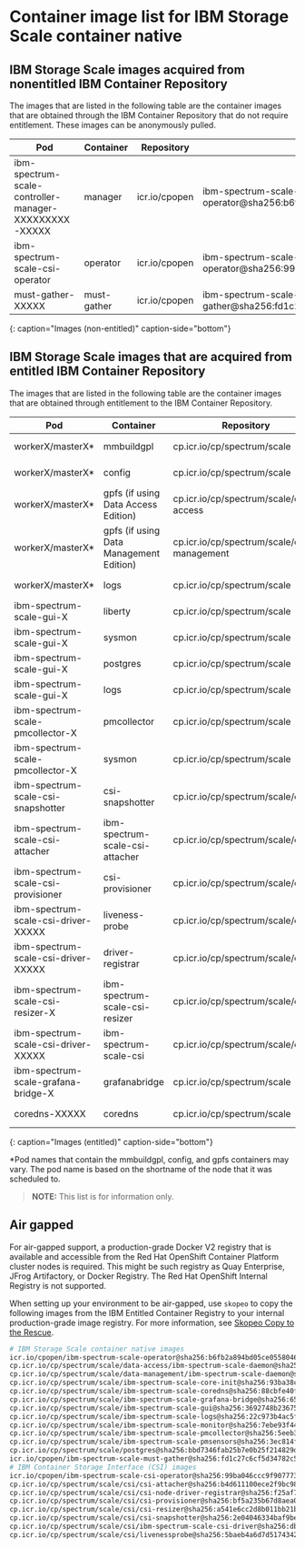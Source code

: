 
# Container image list for IBM Storage Scale container native

## IBM Storage Scale images acquired from nonentitled IBM Container Repository

The images that are listed in the following table are the container images that are obtained through the IBM Container Repository that do not require entitlement. These images can be anonymously pulled.

| Pod | Container | Repository | Image |
|-----|-----------|------------|---------------------|
| ibm-spectrum-scale-controller-manager-XXXXXXXXX-XXXXX | manager | icr.io/cpopen | ibm-spectrum-scale-operator@sha256:b6fb2a894bd05ce05580466f2307d4c871dc49da14453c96f081ab3b13c76bc8 |
| ibm-spectrum-scale-csi-operator | operator | icr.io/cpopen  | ibm-spectrum-scale-csi-operator@sha256:99ba046ccc9f90777366ebc0dbee55309460d312f68da0f371c176513b5e9592 |
| must-gather-XXXXX | must-gather | icr.io/cpopen | ibm-spectrum-scale-must-gather@sha256:fd1c27c6cf5d34782c5fe718486fab38ba9c8227b4d81961b5e39b692fbd6aa7 |
{: caption="Images (non-entitled)" caption-side="bottom"}

## IBM Storage Scale images that are acquired from entitled IBM Container Repository

The images that are listed in the following table are the container images that are obtained through entitlement to the IBM Container Repository.

| Pod | Container | Repository | Image |
|-----|-----------|------------|---------------------|
| workerX/masterX* | mmbuildgpl | cp.icr.io/cp/spectrum/scale | ibm-spectrum-scale-core-init@sha256:93ba38c8387dc8b7492c736f9c4bd5082aba87b679ecace18812eb2d88836e5e |
| workerX/masterX* | config | cp.icr.io/cp/spectrum/scale | ibm-spectrum-scale-core-init@sha256:93ba38c8387dc8b7492c736f9c4bd5082aba87b679ecace18812eb2d88836e5e |
| workerX/masterX* | gpfs (if using Data Access Edition) | cp.icr.io/cp/spectrum/scale/data-access | ibm-spectrum-scale-daemon@sha256:3a5ae3d3d6d04c21d529cb8e725fae705fdba4ac4a2ca33e5c66a39c6cefa0a1 |
| workerX/masterX* | gpfs (if using Data Management Edition) | cp.icr.io/cp/spectrum/scale/data-management | ibm-spectrum-scale-daemon@sha256:2e32514cec7dbc2f69606afebfaba423faff6ac02202eade9b60046bd00973c4 |
| workerX/masterX* | logs | cp.icr.io/cp/spectrum/scale | ibm-spectrum-scale-logs@sha256:22c973b4ac5f6ff00a2cadc474c695513ad8246614ab0d145ae5612a6fd769f4  |
| ibm-spectrum-scale-gui-X | liberty | cp.icr.io/cp/spectrum/scale | ibm-spectrum-scale-gui@sha256:3692748b236758ada23f80a67fba5fbbf165acc995ce2da523de51a59a300675 |
| ibm-spectrum-scale-gui-X | sysmon | cp.icr.io/cp/spectrum/scale | ibm-spectrum-scale-monitor@sha256:7ebe93f44ad6d08a6db9919b775819d2fd2780f3f426ed745736b9247da03ce9 |
| ibm-spectrum-scale-gui-X | postgres | cp.icr.io/cp/spectrum/scale | postgres@sha256:bbd7346fab25b7e0b25f214829d6ebfb78ef0465059492e46dee740ce8fcd844 |
| ibm-spectrum-scale-gui-X | logs | cp.icr.io/cp/spectrum/scale | ibm-spectrum-scale-logs@sha256:22c973b4ac5f6ff00a2cadc474c695513ad8246614ab0d145ae5612a6fd769f4 |
| ibm-spectrum-scale-pmcollector-X | pmcollector | cp.icr.io/cp/spectrum/scale | ibm-spectrum-scale-pmcollector@sha256:5eeb3546a49fce400eb855be65ba00b2ae1eacc231c98e617e7185f080fc7b9a |
| ibm-spectrum-scale-pmcollector-X | sysmon | cp.icr.io/cp/spectrum/scale | ibm-spectrum-scale-monitor@sha256:7ebe93f44ad6d08a6db9919b775819d2fd2780f3f426ed745736b9247da03ce9 |
| ibm-spectrum-scale-csi-snapshotter | csi-snapshotter | cp.icr.io/cp/spectrum/scale/csi | csi-snapshotter@sha256:2e04046334baf9be425bb0fa1d04c2d1720d770825eedbdbcdb10d430da4ad8c  |
| ibm-spectrum-scale-csi-attacher | ibm-spectrum-scale-csi-attacher | cp.icr.io/cp/spectrum/scale/csi | csi-attacher@sha256:b4d611100ece2f9bc980d1cb19c2285b8868da261e3b1ee8f45448ab5512ab94 |
| ibm-spectrum-scale-csi-provisioner | csi-provisioner | cp.icr.io/cp/spectrum/scale/csi | csi-provisioner@sha256:bf5a235b67d8aea00f5b8ec24d384a2480e1017d5458d8a63b361e9eeb1608a9 |
| ibm-spectrum-scale-csi-driver-XXXXX | liveness-probe | cp.icr.io/cp/spectrum/scale/csi | livenessprobe@sha256:5baeb4a6d7d517434292758928bb33efc6397368cbb48c8a4cf29496abf4e987 |
| ibm-spectrum-scale-csi-driver-XXXXX | driver-registrar | cp.icr.io/cp/spectrum/scale/csi | csi-node-driver-registrar@sha256:f25af73ee708ff9c82595ae99493cdef9295bd96953366cddf36305f82555dac |
| ibm-spectrum-scale-csi-resizer-X | ibm-spectrum-scale-csi-resizer | cp.icr.io/cp/spectrum/scale/csi | csi-resizer@sha256:a541e6cc2d8b011bb21b1d4ffec6b090e85270cce6276ee302d86153eec0af43 |
| ibm-spectrum-scale-csi-driver-XXXXX | ibm-spectrum-scale-csi | cp.icr.io/cp/spectrum/scale/csi | ibm-spectrum-scale-csi-driver@sha256:db04d298c4171fa3c95a87ff7d474949807205b600530eead06043c49c650e83 |
| ibm-spectrum-scale-grafana-bridge-X | grafanabridge | cp.icr.io/cp/spectrum/scale | ibm-spectrum-scale-grafana-bridge@sha256:65a14666cc3dc2ad7516b715f175ddfc18a6f2b5b6c1a3966560b03d6fd02f99 |
| coredns-XXXXX | coredns | cp.icr.io/cp/spectrum/scale | ibm-spectrum-scale-coredns@sha256:88cbfe40fd302a6467cb7e852b298f6c8d8659782ab313706d491d3ddf172a6e |
{: caption="Images (entitled)" caption-side="bottom"}

*Pod names that contain the mmbuildgpl, config, and gpfs containers may vary. The pod name is based on the shortname of the node that it was scheduled to.

>**NOTE:** This list is for information only.

## Air gapped

For air-gapped support, a production-grade Docker V2 registry that is available and accessible from the Red Hat OpenShift Container Platform cluster nodes is required. This might be such registry as Quay Enterprise, JFrog Artifactory, or Docker Registry. The Red Hat OpenShift Internal Registry is not supported.

When setting up your environment to be air-gapped, use `skopeo` to copy the following images from the IBM Entitled Container Registry to your internal production-grade image registry. For more information, see [Skopeo Copy to the Rescue](https://www.redhat.com/en/blog/skopeo-copy-rescue).

```bash
# IBM Storage Scale container native images
icr.io/cpopen/ibm-spectrum-scale-operator@sha256:b6fb2a894bd05ce05580466f2307d4c871dc49da14453c96f081ab3b13c76bc8
cp.icr.io/cp/spectrum/scale/data-access/ibm-spectrum-scale-daemon@sha256:3a5ae3d3d6d04c21d529cb8e725fae705fdba4ac4a2ca33e5c66a39c6cefa0a1
cp.icr.io/cp/spectrum/scale/data-management/ibm-spectrum-scale-daemon@sha256:2e32514cec7dbc2f69606afebfaba423faff6ac02202eade9b60046bd00973c4
cp.icr.io/cp/spectrum/scale/ibm-spectrum-scale-core-init@sha256:93ba38c8387dc8b7492c736f9c4bd5082aba87b679ecace18812eb2d88836e5e
cp.icr.io/cp/spectrum/scale/ibm-spectrum-scale-coredns@sha256:88cbfe40fd302a6467cb7e852b298f6c8d8659782ab313706d491d3ddf172a6e
cp.icr.io/cp/spectrum/scale/ibm-spectrum-scale-grafana-bridge@sha256:65a14666cc3dc2ad7516b715f175ddfc18a6f2b5b6c1a3966560b03d6fd02f99
cp.icr.io/cp/spectrum/scale/ibm-spectrum-scale-gui@sha256:3692748b236758ada23f80a67fba5fbbf165acc995ce2da523de51a59a300675
cp.icr.io/cp/spectrum/scale/ibm-spectrum-scale-logs@sha256:22c973b4ac5f6ff00a2cadc474c695513ad8246614ab0d145ae5612a6fd769f4
cp.icr.io/cp/spectrum/scale/ibm-spectrum-scale-monitor@sha256:7ebe93f44ad6d08a6db9919b775819d2fd2780f3f426ed745736b9247da03ce9
cp.icr.io/cp/spectrum/scale/ibm-spectrum-scale-pmcollector@sha256:5eeb3546a49fce400eb855be65ba00b2ae1eacc231c98e617e7185f080fc7b9a
cp.icr.io/cp/spectrum/scale/ibm-spectrum-scale-pmsensors@sha256:3ec814f4260df9ac627a36e5682d7c73502b27b73854ec2edd3807f26b5b0d4f
cp.icr.io/cp/spectrum/scale/postgres@sha256:bbd7346fab25b7e0b25f214829d6ebfb78ef0465059492e46dee740ce8fcd844
icr.io/cpopen/ibm-spectrum-scale-must-gather@sha256:fd1c27c6cf5d34782c5fe718486fab38ba9c8227b4d81961b5e39b692fbd6aa7
# IBM Container Storage Interface (CSI) images
icr.io/cpopen/ibm-spectrum-scale-csi-operator@sha256:99ba046ccc9f90777366ebc0dbee55309460d312f68da0f371c176513b5e9592
cp.icr.io/cp/spectrum/scale/csi/csi-attacher@sha256:b4d611100ece2f9bc980d1cb19c2285b8868da261e3b1ee8f45448ab5512ab94
cp.icr.io/cp/spectrum/scale/csi/csi-node-driver-registrar@sha256:f25af73ee708ff9c82595ae99493cdef9295bd96953366cddf36305f82555dac
cp.icr.io/cp/spectrum/scale/csi/csi-provisioner@sha256:bf5a235b67d8aea00f5b8ec24d384a2480e1017d5458d8a63b361e9eeb1608a9
cp.icr.io/cp/spectrum/scale/csi/csi-resizer@sha256:a541e6cc2d8b011bb21b1d4ffec6b090e85270cce6276ee302d86153eec0af43
cp.icr.io/cp/spectrum/scale/csi/csi-snapshotter@sha256:2e04046334baf9be425bb0fa1d04c2d1720d770825eedbdbcdb10d430da4ad8c
cp.icr.io/cp/spectrum/scale/csi/ibm-spectrum-scale-csi-driver@sha256:db04d298c4171fa3c95a87ff7d474949807205b600530eead06043c49c650e83
cp.icr.io/cp/spectrum/scale/csi/livenessprobe@sha256:5baeb4a6d7d517434292758928bb33efc6397368cbb48c8a4cf29496abf4e987
```

